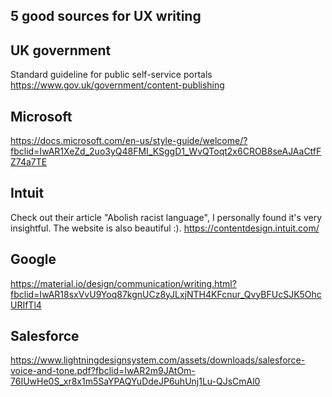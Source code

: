 ## 5 good sources for UX writing

## UK government
Standard guideline for public self-service portals
https://www.gov.uk/government/content-publishing

## Microsoft
https://docs.microsoft.com/en-us/style-guide/welcome/?fbclid=IwAR1XeZd_2uo3yQ48FMI_KSggD1_WvQToqt2x6CROB8seAJAaCtfFZ74a7TE

## Intuit
Check out their article "Abolish racist language", I personally found it's very insightful. 
The website is also beautiful :).
https://contentdesign.intuit.com/

## Google
https://material.io/design/communication/writing.html?fbclid=IwAR18sxVvU9Yoq87kgnUCz8yJLxjNTH4KFcnur_QvyBFUcSJK5OhcURIfTl4


## Salesforce
https://www.lightningdesignsystem.com/assets/downloads/salesforce-voice-and-tone.pdf?fbclid=IwAR2m9JAtOm-76IUwHe0S_xr8x1m5SaYPAQYuDdeJP6uhUnj1Lu-QJsCmAl0